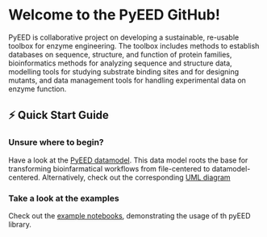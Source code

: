 # Welcome to the PyEED GitHub!

PyEED is collaborative project on developing a sustainable, re-usable toolbox for enzyme engineering. The toolbox includes methods to establish databases on sequence, structure, and function of protein families, bioinformatics methods for analyzing sequence and structure data, modelling tools for studying substrate binding sites and for designing mutants, and data management tools for handling experimental data on enzyme function.

## ⚡️ Quick Start Guide

### Unsure where to begin?

Have a look at the [PyEED datamodel](https://github.com/PyEED/pyeed/blob/main/specifications/data_model.md). This data model roots the base for transforming bioinfarmatical workflows from file-centered to datamodel-centered.
Alternatively, check out the corresponding [UML diagram](https://github.com/PyEED/pyeed/blob/main/pyEED/schemes/pyeed_schema.md)

### Take a look at the examples

Check out the [example notebooks](https://github.com/PyEED/pyeed/blob/main/examples/), demonstrating the usage of th pyEED library.
